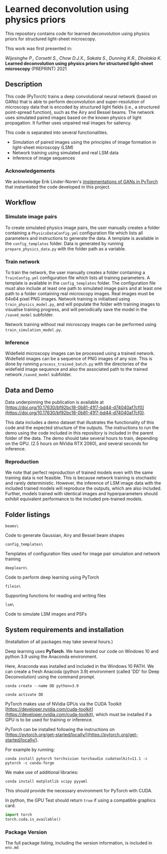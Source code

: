
# Learned deconvolution using physics priors

This repository contains code for learned deconvolution using physics priors for structured light-sheet microscopy.

This work was first presented in:

*Wijesinghe P., Corsetti S., Chow D.J.X., Sakata S., Dunning K.R., Dholakia K.* 
**Learned deconvolution using physics priors for structured light-sheet microscopy** 
(PREPRINT) 2021



## Description

This code (PyTorch) trains a deep convolutional neural network (based on GANs) that is able to perform deconvolution and super-resolution of microscopy data that is encoded by structured light fields (i.e., a structured point-spread function), such as the Airy and Bessel beams.
The network uses simulated paired images based on the known physics of light propagation.
It further uses unpaired real images for saliency.

This code is separated into several functionalities.
- Simulation of paired images using the principles of image formation in light-sheet microscopy (LSM)
- Network training using simulated and real LSM data
- Inference of image sequences



### Acknowledgements

We acknowledge Erik Linder-Noren's [implementations of GANs in PyTorch](https://github.com/eriklindernoren/PyTorch-GAN) that instantiated the code developed in this project.



## Workflow


### Simulate image pairs

To create simulated physics image pairs, the user manually creates a folder containing a ```PhysicsDataConfig.yml``` configuration file which lists all parameters and instructions to generate the data.
A template is available in the ```config_templates``` folder.
Data is generated by running ```prepare_physics_data.py``` with the folder path as a variable.


### Train network

To train the network, the user manually creates a folder containing a ```TrainConfig.yml``` configuration file which lists all training parameters. 
A template is available in the ```config_templates``` folder.
The configuration file must also include at least one path to simulated image pairs and at least one path to a folder containing real microscopy images. 
Real images must be 64x64 pixel PNG images.
Network training is initialised using ```train_physics_model.py```, and will populate the folder with training images to visualise training progress, and will periodically save the model in the ```/saved_model``` subfolder.

Network training without real microscopy images can be performed using ```train_simulation_model.py```.


### Inference

Widefield microscopy images can be processed using a trained network.
Widefield images can be a sequence of PNG images of any size.
This is done by running ```process_trained_batch.py``` with the directories of the widefield image sequence and also the associated path to the trained network ```/saved_model``` subfolder.



## Data and Demo

Data underpinning the publication is available at [https://doi.org/10.17630/bf92bc18-0b81-41f7-bd44-d74040af7cf0](https://doi.org/10.17630/bf92bc18-0b81-41f7-bd44-d74040af7cf0).

This data includes a demo dataset that illustrates the functionality of this code and the expected structure of the outputs.
The instructions to run the demo using the code included in this repository is included in the parent folder of the data.
The demo should take several hours to train, depending on the GPU. (2.5 hours on NVidia RTX 2060), and several seconds for inference.

### Reproduction

We note that perfect reproduction of trained models even with the same training data is not feasible.
This is because network training is stochastic and rarely deterministic. 
However, the inference of LSM image data with the included trained models will reproduce the outputs, which are also included.
Further, models trained with identical images and hyperparameters should exhibit equivalent performance to the included pre-trained models.



## Folder listings

```beams\```

Code to generate Gaussian, Airy and Bessel beam shapes


```config_templates\```

Templates of configuration files used for image pair simulation and network training


```deeplearn\```

Code to perform deep learning using PyTorch


```fileio\```

Supporting functions for reading and writing files


```lsm\```

Code to simulate LSM images and PSFs



## System requirements and installation

(Installation of all packages may take several hours.)

Deep learning uses **PyTorch**.
We have tested our code on Windows 10 and python 3.9 using the Anaconda environment.

Here, Anaconda was installed and included in the Windows 10 PATH.
We can create a fresh Anacoda (python 3.9) environment (called 'DD' for Deep Deconvolution) using the command prompt.

```
conda create --name DD python=3.9
```
```
conda activate DD
```

PyTorch makes use of NVidia GPUs via the CUDA Toolkit [https://developer.nvidia.com/cuda-toolkit](https://developer.nvidia.com/cuda-toolkit), which must be installed if a GPU is to be used for training or inference.

PyTorch can be installed following the instructions on [https://pytorch.org/get-started/locally/](https://pytorch.org/get-started/locally/).

For example by running:
```
conda install pytorch torchvision torchaudio cudatoolkit=11.1 -c pytorch -c conda-forge
```

We make use of additional libraries:

```
conda install matplotlib scipy pyyaml
```

This should provide the necessary environment for PyTorch with CUDA.

In python, the GPU Test should return ```true``` if using a compatible graphics card.

```python
import torch
torch.cuda.is_available()
```


### Package Version

The full package listing, including the version information, is included in ```env.md```




